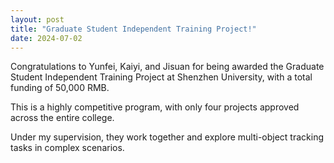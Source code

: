 ```yaml
---
layout: post
title: "Graduate Student Independent Training Project!"
date: 2024-07-02
---
```


Congratulations to Yunfei, Kaiyi, and Jisuan for being awarded the Graduate Student Independent Training Project at Shenzhen University, with a total funding of 50,000 RMB. 

This is a highly competitive program, with only four projects approved across the entire college. 

Under my supervision, they work together and explore multi-object tracking tasks in complex scenarios.
